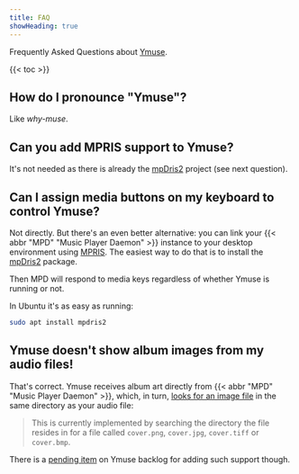 ```yaml
---
title: FAQ
showHeading: true
---
```


Frequently Asked Questions about [Ymuse](/software/ymuse).

{{< toc >}}

## How do I pronounce "Ymuse"?

Like *why-muse*.

## Can you add MPRIS support to Ymuse?

It's not needed as there is already the [mpDris2](https://github.com/eonpatapon/mpDris2) project (see next question).

## Can I assign media buttons on my keyboard to control Ymuse?

Not directly. But there's an even better alternative: you can link your {{< abbr "MPD" "Music Player Daemon" >}} instance to your desktop environment using [MPRIS](https://wiki.archlinux.org/title/MPRIS). The easiest way to do that is to install the [mpDris2](https://github.com/eonpatapon/mpDris2) package.

Then MPD will respond to media keys regardless of whether Ymuse is running or not.

In Ubuntu it's as easy as running:

```bash
sudo apt install mpdris2
```

## Ymuse doesn't show album images from my audio files!

That's correct. Ymuse receives album art directly from {{< abbr "MPD" "Music Player Daemon" >}}, which, in turn, [looks for an image file](https://mpd.readthedocs.io/en/latest/protocol.html#the-music-database) in the same directory as your audio file:

> This is currently implemented by searching the directory the file resides in for a file called `cover.png`, `cover.jpg`, `cover.tiff` or `cover.bmp`.

There is a [pending item](https://github.com/yktoo/ymuse/issues/52) on Ymuse backlog for adding such support though.

